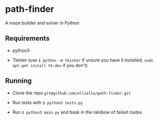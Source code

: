 # path-finder

A maze builder and solver in Python

## Requirements

- python3

- Tkinter (use `$ python -m tkinter` if unsure you have it installed, `sudo apt-get install tk-dev` if you don't)

## Running

- Clone the repo `git@github.com/ellielle/path-finder.git`

- Run tests with `$ python3 tests.py`

- Run `$ python3 main.py` and bask in the rainbow of failed routes
